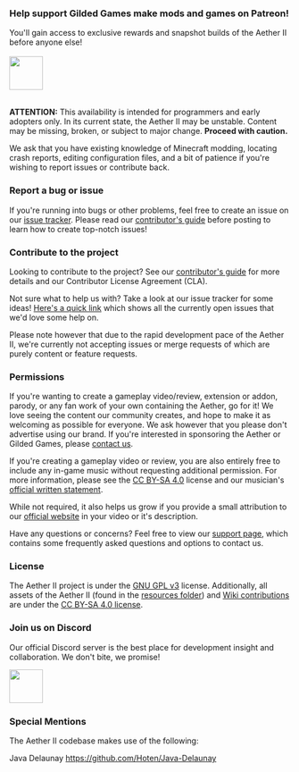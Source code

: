 ### Help support Gilded Games make mods and games on Patreon!
You'll gain access to exclusive rewards and snapshot builds of the Aether II before anyone else!
<br><br>
<a href="https://patreon.com/GildedGames"><img src="https://i.imgur.com/jm7VhPG.png" height="60"></a>
<br><br>

**ATTENTION:** This availability is intended for programmers and early adopters only. In its current state, the Aether II may be unstable. Content may be missing, broken, or subject to major change. **Proceed with caution.**

We ask that you have existing knowledge of Minecraft modding, locating crash reports, editing configuration files, and a bit of patience if you're wishing to report issues or contribute back.

### Report a bug or issue
If you're running into bugs or other problems, feel free to create an issue on our [issue tracker](https://git.gildedgames.com/GildedGames/Aether-II/issues). Please read our [contributor's guide](https://git.gildedgames.com/GildedGames/Aether-II/blob/cleanup/CONTRIBUTING.md) before posting to learn how to create top-notch issues!

### Contribute to the project
Looking to contribute to the project? See our [contributor's guide](https://git.gildedgames.com/GildedGames/Aether-II/blob/cleanup/CONTRIBUTING.md) for more details and our Contributor License Agreement (CLA).

Not sure what to help us with? Take a look at our issue tracker for some ideas! [Here's a quick link](https://git.gildedgames.com/GildedGames/Aether-II/issues?label_name%5B%5D=Contributions+Welcome) which shows all the currently open issues that we'd love some help on.

Please note however that due to the rapid development pace of the Aether II, we're currently not accepting issues or merge requests of which are purely content or feature requests.

### Permissions
If you're wanting to create a gameplay video/review, extension or addon, parody, or any fan work of your own containing the Aether, go for it! We love seeing the content our community creates, and hope to make it as welcoming as possible for everyone. We ask however that you please don't advertise using our brand. If you're interested in sponsoring the Aether or Gilded Games, please [contact us](mailto:support@gildedgames.com).

If you're creating a gameplay video or review, you are also entirely free to include any in-game music without requesting additional permission. For more information, please see the [CC BY-SA 4.0](http://creativecommons.org/licenses/by-sa/4.0/) license and our musician's [official written statement](https://www.facebook.com/notes/emile-van-krieken/about-using-my-music-in-your-videos/756628057699970).

While not required, it also helps us grow if you provide a small attribution to our [official website](https://aether.gildedgames.com) in your video or it's description.

Have any questions or concerns? Feel free to view our [support page](https://aether.gildedgames.com/support/), which contains some frequently asked questions and options to contact us.

### License
The Aether II project is under the [GNU GPL v3](http://www.gnu.org/licenses/gpl-3.0.en.html) license. Additionally, all assets of the Aether II (found in the [resources folder](https://git.gildedgames.com/GildedGames/Aether-II/tree/master/src/main/resources)) and [Wiki contributions](https://git.gildedgames.com/GildedGames/Aether-II/wikis/home) are under the [CC BY-SA 4.0 license](https://creativecommons.org/licenses/by-sa/4.0/).

### Join us on Discord
Our official Discord server is the best place for development insight and collaboration. We don't bite, we promise!

<a href="https://discord.gg/YgTv7Vg"><img src="https://i.imgur.com/M1YSZen.png" height="60"></a>

### Special Mentions

The Aether II codebase makes use of the following:

Java Delaunay
https://github.com/Hoten/Java-Delaunay